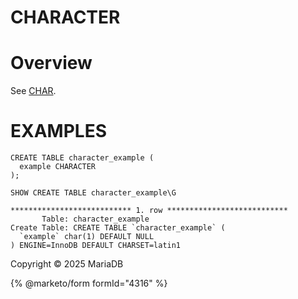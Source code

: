 
# CHARACTER


# Overview


See [CHAR](char.md).


# EXAMPLES


```
CREATE TABLE character_example (
  example CHARACTER
);
```

```
SHOW CREATE TABLE character_example\G
```

```
*************************** 1. row ***************************
       Table: character_example
Create Table: CREATE TABLE `character_example` (
  `example` char(1) DEFAULT NULL
) ENGINE=InnoDB DEFAULT CHARSET=latin1
```


Copyright © 2025 MariaDB


{% @marketo/form formId="4316" %}
